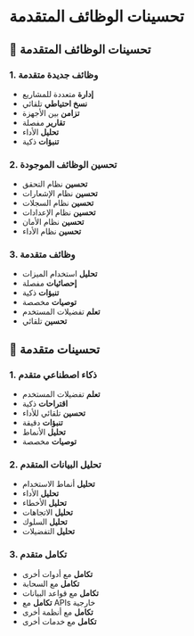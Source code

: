 # تحسينات الوظائف المتقدمة

## 🔧 تحسينات الوظائف المتقدمة

### 1. وظائف جديدة متقدمة
- **إدارة** متعددة للمشاريع
- **نسخ احتياطي** تلقائي
- **تزامن** بين الأجهزة
- **تقارير** مفصلة
- **تحليل** الأداء
- **تنبؤات** ذكية

### 2. تحسين الوظائف الموجودة
- **تحسين** نظام التحقق
- **تحسين** نظام الإشعارات
- **تحسين** نظام السجلات
- **تحسين** نظام الإعدادات
- **تحسين** نظام الأمان
- **تحسين** نظام الأداء

### 3. وظائف متقدمة
- **تحليل** استخدام الميزات
- **إحصائيات** مفصلة
- **تنبؤات** ذكية
- **توصيات** مخصصة
- **تعلم** تفضيلات المستخدم
- **تحسين** تلقائي

## 🚀 تحسينات متقدمة

### 1. ذكاء اصطناعي متقدم
- **تعلم** تفضيلات المستخدم
- **اقتراحات** ذكية
- **تحسين** تلقائي للأداء
- **تنبؤات** دقيقة
- **تحليل** الأنماط
- **توصيات** مخصصة

### 2. تحليل البيانات المتقدم
- **تحليل** أنماط الاستخدام
- **تحليل** الأداء
- **تحليل** الأخطاء
- **تحليل** الاتجاهات
- **تحليل** السلوك
- **تحليل** التفضيلات

### 3. تكامل متقدم
- **تكامل** مع أدوات أخرى
- **تكامل** مع السحابة
- **تكامل** مع قواعد البيانات
- **تكامل** مع APIs خارجية
- **تكامل** مع أنظمة أخرى
- **تكامل** مع خدمات أخرى
